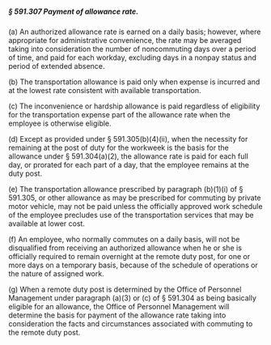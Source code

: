 ##### § 591.307 Payment of allowance rate. #####

(a) An authorized allowance rate is earned on a daily basis; however, where appropriate for administrative convenience, the rate may be averaged taking into consideration the number of noncommuting days over a period of time, and paid for each workday, excluding days in a nonpay status and period of extended absence.

(b) The transportation allowance is paid only when expense is incurred and at the lowest rate consistent with available transportation.

(c) The inconvenience or hardship allowance is paid regardless of eligibility for the transportation expense part of the allowance rate when the employee is otherwise eligible.

(d) Except as provided under § 591.305(b)(4)(ii), when the necessity for remaining at the post of duty for the workweek is the basis for the allowance under § 591.304(a)(2), the allowance rate is paid for each full day, or prorated for each part of a day, that the employee remains at the duty post.

(e) The transportation allowance prescribed by paragraph (b)(1)(i) of § 591.305, or other allowance as may be prescribed for commuting by private motor vehicle, may not be paid unless the officially approved work schedule of the employee precludes use of the transportation services that may be available at lower cost.

(f) An employee, who normally commutes on a daily basis, will not be disqualified from receiving an authorized allowance when he or she is officially required to remain overnight at the remote duty post, for one or more days on a temporary basis, because of the schedule of operations or the nature of assigned work.

(g) When a remote duty post is determined by the Office of Personnel Management under paragraph (a)(3) or (c) of § 591.304 as being basically eligible for an allowance, the Office of Personnel Management will determine the basis for payment of the allowance rate taking into consideration the facts and circumstances associated with commuting to the remote duty post.